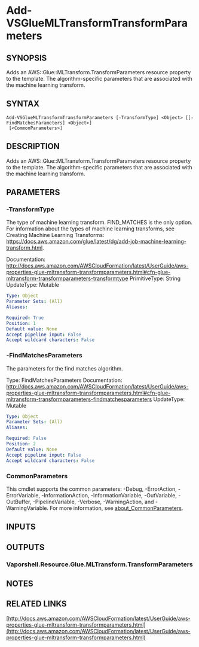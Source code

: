 # Add-VSGlueMLTransformTransformParameters

## SYNOPSIS
Adds an AWS::Glue::MLTransform.TransformParameters resource property to the template.
The algorithm-specific parameters that are associated with the machine learning transform.

## SYNTAX

```
Add-VSGlueMLTransformTransformParameters [-TransformType] <Object> [[-FindMatchesParameters] <Object>]
 [<CommonParameters>]
```

## DESCRIPTION
Adds an AWS::Glue::MLTransform.TransformParameters resource property to the template.
The algorithm-specific parameters that are associated with the machine learning transform.

## PARAMETERS

### -TransformType
The type of machine learning transform.
FIND_MATCHES is the only option.
For information about the types of machine learning transforms, see Creating Machine Learning Transforms: https://docs.aws.amazon.com/glue/latest/dg/add-job-machine-learning-transform.html.

Documentation: http://docs.aws.amazon.com/AWSCloudFormation/latest/UserGuide/aws-properties-glue-mltransform-transformparameters.html#cfn-glue-mltransform-transformparameters-transformtype
PrimitiveType: String
UpdateType: Mutable

```yaml
Type: Object
Parameter Sets: (All)
Aliases:

Required: True
Position: 1
Default value: None
Accept pipeline input: False
Accept wildcard characters: False
```

### -FindMatchesParameters
The parameters for the find matches algorithm.

Type: FindMatchesParameters
Documentation: http://docs.aws.amazon.com/AWSCloudFormation/latest/UserGuide/aws-properties-glue-mltransform-transformparameters.html#cfn-glue-mltransform-transformparameters-findmatchesparameters
UpdateType: Mutable

```yaml
Type: Object
Parameter Sets: (All)
Aliases:

Required: False
Position: 2
Default value: None
Accept pipeline input: False
Accept wildcard characters: False
```

### CommonParameters
This cmdlet supports the common parameters: -Debug, -ErrorAction, -ErrorVariable, -InformationAction, -InformationVariable, -OutVariable, -OutBuffer, -PipelineVariable, -Verbose, -WarningAction, and -WarningVariable. For more information, see [about_CommonParameters](http://go.microsoft.com/fwlink/?LinkID=113216).

## INPUTS

## OUTPUTS

### Vaporshell.Resource.Glue.MLTransform.TransformParameters
## NOTES

## RELATED LINKS

[http://docs.aws.amazon.com/AWSCloudFormation/latest/UserGuide/aws-properties-glue-mltransform-transformparameters.html](http://docs.aws.amazon.com/AWSCloudFormation/latest/UserGuide/aws-properties-glue-mltransform-transformparameters.html)

